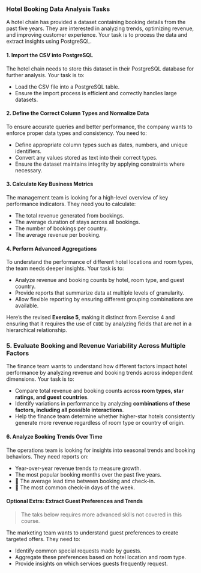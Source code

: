 ### **Hotel Booking Data Analysis Tasks**

A hotel chain has provided a dataset containing booking details from the past five years. They are interested in analyzing trends, optimizing revenue, and improving customer experience. Your task is to process the data and extract insights using PostgreSQL.

#### **1. Import the CSV into PostgreSQL**

The hotel chain needs to store this dataset in their PostgreSQL database for further analysis. Your task is to:
- Load the CSV file into a PostgreSQL table.
- Ensure the import process is efficient and correctly handles large datasets.

#### **2. Define the Correct Column Types and Normalize Data**

To ensure accurate queries and better performance, the company wants to enforce proper data types and consistency. You need to:
- Define appropriate column types such as dates, numbers, and unique identifiers.
- Convert any values stored as text into their correct types.
- Ensure the dataset maintains integrity by applying constraints where necessary.

#### **3. Calculate Key Business Metrics**

The management team is looking for a high-level overview of key performance indicators. They need you to calculate:

- The total revenue generated from bookings.
- The average duration of stays across all bookings.
- The number of bookings per country.
- The average revenue per booking.

#### **4. Perform Advanced Aggregations**

To understand the performance of different hotel locations and room types, the team needs deeper insights. Your task is to:

- Analyze revenue and booking counts by hotel, room type, and guest country.
- Provide reports that summarize data at multiple levels of granularity.
- Allow flexible reporting by ensuring different grouping combinations are available.

Here’s the revised **Exercise 5**, making it distinct from Exercise 4 and ensuring that it requires the use of `CUBE` by analyzing fields that are not in a hierarchical relationship.

### **5. Evaluate Booking and Revenue Variability Across Multiple Factors**

The finance team wants to understand how different factors impact hotel performance by analyzing revenue and booking trends across independent dimensions. Your task is to:

- Compare total revenue and booking counts across **room types, star ratings, and guest countries**.
- Identify variations in performance by analyzing **combinations of these factors, including all possible interactions**.
- Help the finance team determine whether higher-star hotels consistently generate more revenue regardless of room type or country of origin.

#### **6. Analyze Booking Trends Over Time**

The operations team is looking for insights into seasonal trends and booking behaviors. They need reports on:

- Year-over-year revenue trends to measure growth.
- The most popular booking months over the past five years.
- 💪 The average lead time between booking and check-in.
- 💪 The most common check-in days of the week.


#### **Optional Extra: Extract Guest Preferences and Trends**

> The taks below requires more advanced skills not covered in this course.

The marketing team wants to understand guest preferences to create targeted offers. They need to:

- Identify common special requests made by guests.
- Aggregate these preferences based on hotel location and room type.
- Provide insights on which services guests frequently request.

